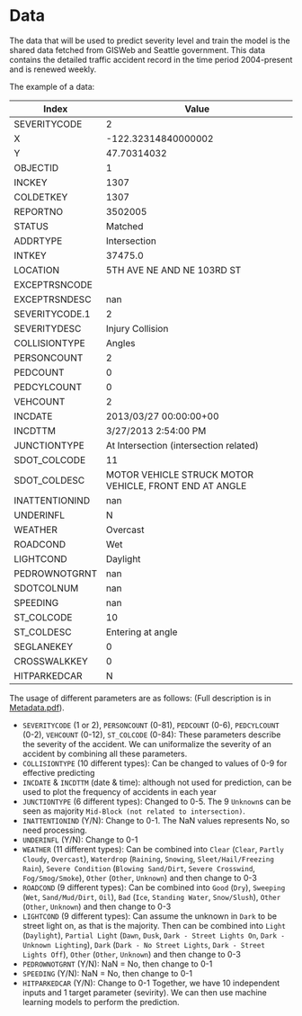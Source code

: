 # Data
The data that will be used to predict severity level and train the model is the shared data fetched from GISWeb and Seattle government. 
This data contains the detailed traffic accident record in the time period 2004-present and is renewed weekly.

The example of a data:

| Index          | Value                                                  |
|----------------|--------------------------------------------------------|
| SEVERITYCODE   | 2                                                      |
| X              | -122.32314840000002                                    |
| Y              | 47.70314032                                            |
| OBJECTID       | 1                                                      |
| INCKEY         | 1307                                                   |
| COLDETKEY      | 1307                                                   |
| REPORTNO       | 3502005                                                |
| STATUS         | Matched                                                |
| ADDRTYPE       | Intersection                                           |
| INTKEY         | 37475.0                                                |
| LOCATION       | 5TH AVE NE AND NE 103RD ST                             |
| EXCEPTRSNCODE  |                                                        |
| EXCEPTRSNDESC  | nan                                                    |
| SEVERITYCODE.1 | 2                                                      |
| SEVERITYDESC   | Injury Collision                                       |
| COLLISIONTYPE  | Angles                                                 |
| PERSONCOUNT    | 2                                                      |
| PEDCOUNT       | 0                                                      |
| PEDCYLCOUNT    | 0                                                      |
| VEHCOUNT       | 2                                                      |
| INCDATE        | 2013/03/27 00:00:00+00                                 |
| INCDTTM        | 3/27/2013 2:54:00 PM                                   |
| JUNCTIONTYPE   | At Intersection (intersection related)                 |
| SDOT_COLCODE   | 11                                                     |
| SDOT_COLDESC   | MOTOR VEHICLE STRUCK MOTOR VEHICLE, FRONT END AT ANGLE |
| INATTENTIONIND | nan                                                    |
| UNDERINFL      | N                                                      |
| WEATHER        | Overcast                                               |
| ROADCOND       | Wet                                                    |
| LIGHTCOND      | Daylight                                               |
| PEDROWNOTGRNT  | nan                                                    |
| SDOTCOLNUM     | nan                                                    |
| SPEEDING       | nan                                                    |
| ST_COLCODE     | 10                                                     |
| ST_COLDESC     | Entering at angle                                      |
| SEGLANEKEY     | 0                                                      |
| CROSSWALKKEY   | 0                                                      |
| HITPARKEDCAR   | N                                                      |

The usage of different parameters are as follows:
(Full description is in [Metadata.pdf](https://github.com/Mick235711/Coursera_Capstone/blob/main/Metadata.pdf)).
- `SEVERITYCODE` (1 or 2), `PERSONCOUNT` (0-81), `PEDCOUNT` (0-6), `PEDCYLCOUNT` (0-2), `VEHCOUNT` (0-12), `ST_COLCODE` (0-84): 
  These parameters describe the severity of the accident. We can uniformalize the severity of an accident by combining all these parameters. 
- `COLLISIONTYPE` (10 different types): Can be changed to values of 0-9 for effective predicting
- `INCDATE` & `INCDTTM` (date & time): although not used for prediction, can be used to plot the frequency of accidents in each year
- `JUNCTIONTYPE` (6 different types): Changed to 0-5. The 9 `Unknown`s can be seen as majority `Mid-Block (not related to intersection)`.
- `INATTENTIONIND` (Y/N): Change to 0-1. The NaN values represents No, so need processing.
- `UNDERINFL` (Y/N): Change to 0-1
- `WEATHER` (11 different types): Can be combined into 
  `Clear` (`Clear`, `Partly Cloudy`, `Overcast`), 
  `Waterdrop` (`Raining`, `Snowing`, `Sleet/Hail/Freezing Rain`), 
  `Severe Condition` (`Blowing Sand/Dirt`, `Severe Crosswind`, `Fog/Smog/Smoke`),
  `Other` (`Other`, `Unknown`) and then change to 0-3
- `ROADCOND` (9 different types): Can be combined into 
  `Good` (`Dry`), 
  `Sweeping` (`Wet`, `Sand/Mud/Dirt`, `Oil`), 
  `Bad` (`Ice`, `Standing Water`, `Snow/Slush`), 
  `Other` (`Other`, `Unknown`) and then change to 0-3
- `LIGHTCOND` (9 different types): Can assume the unknown in `Dark` to be street light on, as that is the majority. Then can be combined into 
  `Light` (`Daylight`), 
  `Partial Light` (`Dawn`, `Dusk`, `Dark - Street Lights On`, `Dark - Unknown Lighting`),
  `Dark` (`Dark - No Street Lights`, `Dark - Street Lights Off`),
  `Other` (`Other`, `Unknown`) and then change to 0-3
- `PEDROWNOTGRNT` (Y/N): NaN = No, then change to 0-1
- `SPEEDING` (Y/N): NaN = No, then change to 0-1
- `HITPARKEDCAR` (Y/N): Change to 0-1
Together, we have 10 independent inputs and 1 target parameter (sevirity). We can then use machine learning models to perform the prediction.

